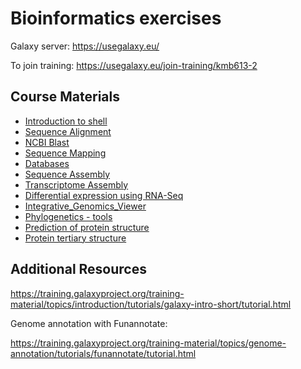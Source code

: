 # Bioinformatics exercises

Galaxy server:
https://usegalaxy.eu/

To join training:
https://usegalaxy.eu/join-training/kmb613-2

## Course Materials

- [Introduction to shell](./docs/shell_introduction.md)
- [Sequence Alignment](./docs/sequence_alignment.md)
- [NCBI Blast](./docs/blast_search.org)
- [Sequence Mapping](./docs/sequence_mapping.org)
- [Databases](./docs/Databases_exercise.org)
- [Sequence Assembly](./docs/sequence_assembly.org)
- [Transcriptome Assembly](./docs/transciptome_assembly.org)
- [Differential expression using RNA-Seq](./docs/transcriptomic_exercise.org)
- [Integrative_Genomics_Viewer](./docs/Integrative_Genomics_Viewer.org)
- [Phylogenetics - tools](./docs/phylogenetic.org)
- [Prediction of protein structure](./docs/protein_secondary_structure.org)
- [Protein tertiary structure](./docs/protein_tertiary_structure.org)

## Additional Resources

https://training.galaxyproject.org/training-material/topics/introduction/tutorials/galaxy-intro-short/tutorial.html

Genome annotation with Funannotate:

https://training.galaxyproject.org/training-material/topics/genome-annotation/tutorials/funannotate/tutorial.html